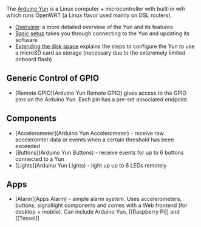 The [Arduino Yun](http://www.arduino.cc/en/Main/ArduinoBoardYun?from=Main.ArduinoYUN) is a Linux computer + microcontroller with built-in wifi which runs OpenWRT (a Linux flavor used mainly on DSL routers).

* [Overview](Arduino-Yun-Overview): a more detailed overview of the Yun and its features
* [Basic setup](Arduino-Yun-Basic-Setup) takes you through connecting to the Yun and updating its software
* [Extending the disk space](Arduino-Yun-Expanding-Disk-Space) explains the steps to configure the Yun to use a microSD card as storage (necessary due to the exteremely limited onboard flash)

## Generic Control of GPIO

* [Remote GPIO](Arduino Yun Remote GPIO) gives access to the GPIO pins on the Arduino Yun. Each pin has a pre-set associated endpoint.

## Components

* [Accelerometer](Arduino Yun Accelerometer) - receive raw acceleromter data or events when a certain threshold has been exceeded
* [Buttons](Arduino Yun Buttons) - receive events for up to 6 buttons connected to a Yun
* [Lights](Arduino Yun Lights) - light up up to 6 LEDs remotely

## Apps

* [Alarm](Apps Alarm) - simple alarm system. Uses accelerometers, buttons, signallight components and comes with a Web frontend (for desktop + mobile). Can include Arduino Yun, [[Raspberry Pi]] and [[Tessel]]